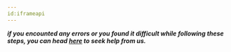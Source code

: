 ```yaml
---
id:iframeapi
---
```




**_if you encounted any errors or you found it difficult while following these steps, you can head [here](https://docs.easyjitsi.com/docs/help) to seek help from us._**
